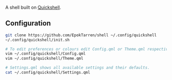 A shell built on [Quickshell](https://quickshell.org/).

## Configuration

```sh
git clone https://github.com/EpokTarren/shell ~/.config/quickshell
~/.config/quickshell/init.sh

# To edit preferences or colours edit Config.qml or Theme.qml respectively.
vim ~/.config/quickshell/Config.qml
vim ~/.config/quickshell/Theme.qml

# Settings.qml shows all available settings and their defaults.
cat ~/.config/quickshell/Settings.qml
```
